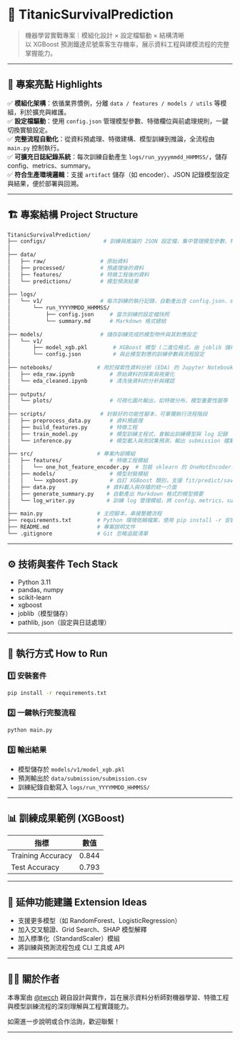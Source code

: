 # 🚢 TitanicSurvivalPrediction

> 機器學習實戰專案｜模組化設計 × 設定檔驅動 × 結構清晰  
> 以 XGBoost 預測鐵達尼號乘客生存機率，展示資料工程與建模流程的完整掌握能力。

---

## 🧠 專案亮點 Highlights

✅ **模組化架構**：依循業界慣例，分離 `data / features / models / utils` 等模組，利於擴充與維護。  
✅ **設定檔驅動**：使用 `config.json` 管理模型參數、特徵欄位與前處理規則，一鍵切換實驗設定。  
✅ **完整流程自動化**：從資料預處理、特徵建構、模型訓練到推論，全流程由 `main.py` 控制執行。  
✅ **可擴充日誌紀錄系統**：每次訓練自動產生 `logs/run_yyyymmdd_HHMMSS/`，儲存 config、metrics、summary。  
✅ **符合生產環境邏輯**：支援 `artifact` 儲存（如 encoder）、JSON 記錄模型設定與結果，便於部署與回溯。

---

## 🏗️ 專案結構 Project Structure

```bash
TitanicSurvivalPrediction/
├── configs/                  # 訓練與推論的 JSON 設定檔，集中管理模型參數、特徵欄位與前處理邏輯
│
├── data/
│   ├── raw/                 # 原始資料
│   ├── processed/           # 預處理後的資料
│   ├── features/            # 特徵工程後的資料
│   └── predictions/         # 模型預測結果
│
├── logs/
│   └── v1/                  # 每次訓練的執行記錄，自動產出含 config.json、summary.md 的日誌資料夾
│       └── run_YYYYMMDD_HHMMSS/
│           ├── config.json     # 當次訓練的設定檔快照
│           └── summary.md      # Markdown 格式總結
│
├── models/                  # 儲存訓練完成的模型物件與其對應設定
│   └── v1/
│       ├── model_xgb.pkl        # XGBoost 模型 (二進位格式，由 joblib 儲存)
│       └── config.json          # 與此模型對應的訓練參數與流程設定
│
├── notebooks/              # 用於探索性資料分析 (EDA) 的 Jupyter Notebook 檔案
│   ├── eda_raw.ipynb           # 原始資料的探索與視覺化
│   └── eda_cleaned.ipynb       # 清洗後資料的分析與確認
│
├── outputs/
│   └── plots/                  # 可視化圖片輸出，如特徵分布、模型重要性圖等
│
├── scripts/                 # 封裝好的功能性腳本，可單獨執行流程階段
│   ├── preprocess_data.py      # 資料預處理
│   ├── build_features.py       # 特徵工程
│   ├── train_model.py          # 模型訓練主程式，會輸出訓練模型與 log 記錄
│   └── inference.py            # 模型載入與測試集預測，輸出 submission 檔案
│
├── src/                    # 專案內部模組
│   ├── features/               # 特徵工程模組
│   │   └── one_hot_feature_encoder.py  # 包裝 sklearn 的 OneHotEncoder，含自定義 artifact 儲存邏輯
│   ├── models/                 # 模型封裝模組
│   │   └── xgboost.py          # 自訂 XGBoost 類別，支援 fit/predict/save/load/artifact 儲存
│   ├── data.py                # 資料載入與存檔的統一介面
│   ├── generate_summary.py    # 自動產出 Markdown 格式的模型摘要
│   └── log_writer.py          # 訓練 log 管理模組，將 config、metrics、summary 一起寫入 logs 資料夾
│
├── main.py                 # 主控腳本，串接整體流程
├── requirements.txt        # Python 環境依賴檔案，使用 pip install -r 安裝
├── README.md               # 專案說明文件
└── .gitignore              # Git 忽略追蹤清單
```

---

## ⚙️ 技術與套件 Tech Stack

- Python 3.11
- pandas, numpy
- scikit-learn
- xgboost
- joblib（模型儲存）
- pathlib, json（設定與日誌處理）

---

## 🚀 執行方式 How to Run

### 1️⃣ 安裝套件
```bash
pip install -r requirements.txt
```

### 2️⃣ 一鍵執行完整流程
```bash
python main.py
```

### 3️⃣ 輸出結果
- 模型儲存於 `models/v1/model_xgb.pkl`
- 預測輸出於 `data/submission/submission.csv`
- 訓練紀錄自動寫入 `logs/run_YYYYMMDD_HHMMSS/`

---

## 📊 訓練成果範例 (XGBoost)

| 指標             | 數值      |
|------------------|-----------|
| Training Accuracy | 0.844     |
| Test Accuracy     | 0.793     |

---

## 🧩 延伸功能建議 Extension Ideas

- 支援更多模型（如 RandomForest、LogisticRegression）
- 加入交叉驗證、Grid Search、SHAP 模型解釋
- 加入標準化（StandardScaler）模組
- 將訓練與預測流程包成 CLI 工具或 API

---

## 🙋‍♂️ 關於作者

本專案由 [@twcch](https://github.com/twcch) 親自設計與實作，旨在展示資料分析師對機器學習、特徵工程與模型訓練流程的深刻理解與工程實踐能力。

如需進一步說明或合作洽詢，歡迎聯繫！

---